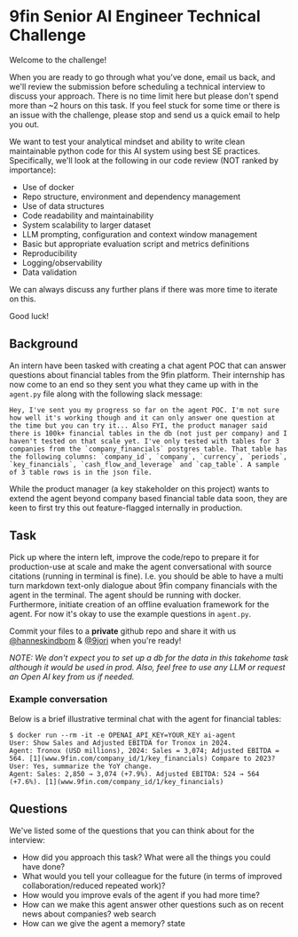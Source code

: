 # 9fin Senior AI Engineer Technical Challenge

Welcome to the challenge!

When you are ready to go through what you've done, email us back, and we'll review the submission before scheduling a technical interview to discuss your approach. There is no time limit here but please don't spend more than ~2 hours on this task. If you feel stuck for some time or there is an issue with the challenge, please stop and send us a quick email to help you out.

We want to test your analytical mindset and ability to write clean maintainable python code for this AI system using best SE practices. Specifically, we'll look at the following in our code review (NOT ranked by importance):
- Use of docker
- Repo structure, environment and dependency management
- Use of data structures
- Code readability and maintainability
- System scalability to larger dataset
- LLM prompting, configuration and context window management
- Basic but appropriate evaluation script and metrics definitions
- Reproducibility
- Logging/observability
- Data validation

We can always discuss any further plans if there was more time to iterate on this.

Good luck!

## Background 
An intern have been tasked with creating a chat agent POC that can answer questions about financial tables from the 9fin platform. Their internship has now come to an end so they sent you what they came up with in the `agent.py` file along with the following slack message:
```text
Hey, I've sent you my progress so far on the agent POC. I'm not sure how well it's working though and it can only answer one question at the time but you can try it... Also FYI, the product manager said there is 100k+ financial tables in the db (not just per company) and I haven't tested on that scale yet. I've only tested with tables for 3 companies from the `company_financials` postgres table. That table has the following columns: `company_id`, `company`, `currency`, `periods`, `key_financials`, `cash_flow_and_leverage` and `cap_table`. A sample of 3 table rows is in the json file.
```
While the product manager (a key stakeholder on this project) wants to extend the agent beyond company based financial table data soon, they are keen to first try this out feature-flagged internally in production.

## Task
Pick up where the intern left, improve the code/repo to prepare it for production-use at scale and make the agent conversational with source citations (running in terminal is fine). I.e. you should be able to have a multi turn markdown text-only dialogue about 9fin company financials with the agent in the terminal. The agent should be running with docker. Furthermore, initiate creation of an offline evaluation framework for the agent. For now it's okay to use the example questions in `agent.py`.

Commit your files to a **private** github repo and share it with us [@hanneskindbom](https://github.com/hanneskindbom) & [@9jori](https://github.com/9jori) when you're ready!

_NOTE: We don't expect you to set up a db for the data in this takehome task although it would be used in prod. Also, feel free to use any LLM or request an Open AI key from us if needed._


### Example conversation
Below is a brief illustrative terminal chat with the agent for financial tables:

```text
$ docker run --rm -it -e OPENAI_API_KEY=YOUR_KEY ai-agent
User: Show Sales and Adjusted EBITDA for Tronox in 2024.
Agent: Tronox (USD millions), 2024: Sales = 3,074; Adjusted EBITDA = 564. [1](www.9fin.com/company_id/1/key_financials) Compare to 2023?
User: Yes, summarize the YoY change.
Agent: Sales: 2,850 → 3,074 (+7.9%). Adjusted EBITDA: 524 → 564 (+7.6%). [1](www.9fin.com/company_id/1/key_financials)
```


## Questions
We've listed some of the questions that you can think about for the interview:
- How did you approach this task? What were all the things you could have done?
- What would you tell your colleague for the future (in terms of improved collaboration/reduced repeated work)?
- How would you improve evals of the agent if you had more time?
- How can we make this agent answer other questions such as on recent news about companies? web search
- How can we give the agent a memory? state